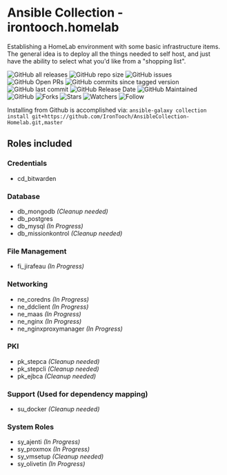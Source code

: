 # Ansible Collection - irontooch.homelab

Establishing a HomeLab environment with some basic infrastructure items. The general idea is to deploy all the things needed to self host, and just have the ability to select what you'd like from a "shopping list".

![GitHub all releases](https://img.shields.io/github/downloads-pre/irontooch/AnsibleCollection-Homelab/total)
![GitHub repo size](https://img.shields.io/github/repo-size/IronTooch/AnsibleCollection-Homelab)
![GitHub issues](https://img.shields.io/github/issues-raw/Irontooch/AnsibleCollection-Homelab)
![GitHub Open PRs](https://badgen.net/github/open-prs/Irontooch/AnsibleCollection-Homelab)
![GitHub commits since tagged version](https://img.shields.io/github/commits-since/IronTooch/AnsibleCollection-Homelab/v0.1.0?label=commits)
![GitHub last commit](https://img.shields.io/github/last-commit/IronTooch/AnsibleCollection-Homelab)
![GitHub Release Date](https://img.shields.io/github/release-date-pre/Irontooch/AnsibleCollection-Homelab)
![GitHub Maintained](https://img.shields.io/maintenance/yes/2022)
![GitHub](https://img.shields.io/github/license/IronTooch/AnsibleCollection-Homelab)
![Forks](https://img.shields.io/github/forks/Irontooch/AnsibleCollection-Homelab.svg)
![Stars](https://img.shields.io/github/stars/Irontooch/AnsibleCollection-Homelab.svg)
![Watchers](https://img.shields.io/github/watchers/Irontooch/AnsibleCollection-Homelab.svg)
![Follow](https://img.shields.io/github/followers/IronTooch.svg?style=social&label=Follow&maxAge=2592000)

Installing from Github is accomplished via: `ansible-galaxy collection install git+https://github.com/IronTooch/AnsibleCollection-Homelab.git,master`

## Roles included

### Credentials

- cd_bitwarden

### Database

- db_mongodb *(Cleanup needed)*
- db_postgres
- db_mysql *(In Progress)*
- db_missionkontrol  *(Cleanup needed)*

### File Management

- fi_jirafeau *(In Progress)*

### Networking

- ne_coredns *(In Progress)*
- ne_ddclient *(In Progress)*
- ne_maas *(In Progress)*
- ne_nginx *(In Progress)*
- ne_nginxproxymanager *(In Progress)*

### PKI

- pk_stepca *(Cleanup needed)*
- pk_stepcli *(Cleanup needed)*
- pk_ejbca  *(Cleanup needed)*

### Support (Used for dependency mapping)

- su_docker *(Cleanup needed)*

### System Roles

- sy_ajenti *(In Progress)*
- sy_proxmox *(In Progress)*
- sy_vmsetup *(Cleanup needed)*
- sy_olivetin *(In Progress)*
